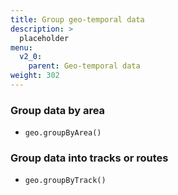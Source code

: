 ```yaml
---
title: Group geo-temporal data
description: >
  placeholder
menu:
  v2_0:
    parent: Geo-temporal data
weight: 302
---
```


### Group data by area
- `geo.groupByArea()`

### Group data into tracks or routes
- `geo.groupByTrack()`
